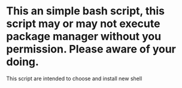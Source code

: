 This an simple bash script, this script may or may not execute package manager without you permission.
Please aware of your doing.
============================================================================
This script are intended to choose and install new shell
